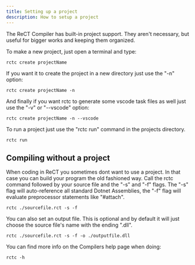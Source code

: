 ```yaml
---
title: Setting up a project
description: How to setup a project
---
```


The ReCT Compiler has built-in project support. They aren't necessary, but useful for bigger works and keeping them organized.

To make a new project, just open a terminal and type:

```shell
rctc create projectName
```

If you want it to create the project in a new directory just use the "-n" option:

```shell
rctc create projectName -n
```

And finally if you want rctc to generate some vscode task files as well just use the "-v" or "--vscode" option:

```shell
rctc create projectName -n --vscode
```

To run a project just use the "rctc run" command in the projects directory.

```shell
rctc run
```

## Compiling without a project

When coding in ReCT you sometimes dont want to use a project. In that case you can build your program the old fashioned way.
Call the rctc command followed by your source file and the "-s" and "-f" flags. The "-s" flag will auto-reference all standard Dotnet Assemblies, the "-f" flag will evaluate preprocessor statements like "#attach".

```shell
rctc ./sourcefile.rct -s -f
```

You can also set an output file. This is optional and by default it will just choose the source file's name with the ending ".dll".

```shell
rctc ./sourcefile.rct -s -f -o ./outputfile.dll
```

You can find more info on the Compilers help page when doing:

```shell
rctc -h
```